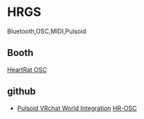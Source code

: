 # HRGS

Bluetooth,OSC,MIDI,Pulsoid

## Booth

[HeartRat OSC](https://selees824.booth.pm/items/5531594)

## github

- [Pulsoid VRchat World Integration](https://github.com/pulsoid-oss/pulsoid-vrchat-integration/) [HR-OSC](https://github.com/kamyu1537/hr-osc)
